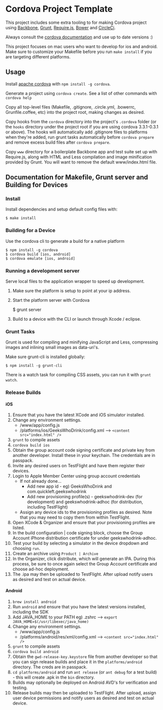 # Cordova Project Template

This project includes some extra tooling to for making Cordova project using [Backbone](http://backbonejs.org), [Grunt](http://gruntjs.com), [Require.js](http://requirejs.com), [Bower](http://bower.io) and [CircleCi](https://circleci.com/).

Always consult the [cordova documentation](http://cordova.apache.org/docs/en/3.0.0/) and use up to date versions :)

This project focuses on mac users who want to develop for ios and android.  Make sure to customize your Makefile before you run `make install` if you are targeting different platforms.

## Usage

Install [apache cordova](http://cordova.apache.org/) with `npm install -g cordova`.

Generate a project using `cordova create`. See a list of other commands with `cordova help`

Copy all top-level files (Makefile, .gitignore, .circle.yml, .bowerrc, Grunfile.coffee, etc) into the project root, making changes as desired.

Copy hooks from the `cordova` directory into the project's `.cordova` folder (or the `hooks` directory under the project root if you are using cordova 3.3.1-0.3.1 or above). The hooks will automatically add .gitignore files to platforms when they're added, run grunt tasks automatically before `cordova prepare` and remove excess build files after `cordova prepare`.

Copy `www` directory for a boilerplate Backbone app and test suite set up with Require.js, along with HTML and Less compilation and image minification provided by Grunt.  You will want to remove the default www/index.html file.

## Documentation for Makefile, Grunt server and Building for Devices

### Install

Install dependencies and setup default config files with:

    $ make install

### Building for a Device

Use the cordova cli to generate a build for a native platform

    $ npm install -g cordova
    $ cordova build [ios, android]
    $ cordova emulate [ios, android]

### Running a development server

Serve local files to the application wrapper to speed up development.

1. Make sure the platform is setup to point at your ip address.
2. Start the platform server with Cordova

    $ grunt server

3. Build to a device with the CLI or launch through Xcode / eclipse.

### Grunt Tasks

Grunt is used for compiling and minifying JavaScript and Less,
compressing images and inlining small images as data-uri's.

Make sure grunt-cli is installed globally:

    $ npm install -g grunt-cli

There is a watch task for compiling CSS assets, you can run it with
`grunt watch`.

### Release Builds

#### iOS

1. Ensure that you have the latest XCode and iOS simulator installed.
2. Change any environment settings.
	- /www/app/config.js
	- /platforms/ios/GeeksWhoDrink/config.xml --> `<content src="index.html" />`
3. `grunt` to compile assets
4. `cordova build ios`	
5. Obtain the group account code signing certificate and private key from another developer.  Install these in your keychain.  The credentials are in passpack.
6. Invite any desired users on TestFlight and have them register their devices.
7. Login to Apple Member Center using group account credentials
	- If not already done...
		- Add new app id - eg) GeeksWhoDrink and com.quickleft.geekswhodrink
		- Add new provisioning profile(s) - geekswhodrink-dev (for development) and geekswhodrink-adhoc (for distribution, including TestFlight)
	- Assign any device ids to the provisioning profiles as desired.  Note that you may need to copy them from within TestFlight.
8. Open XCode & Organizer and ensure that your provisioning profiles are listed.
9. In the build configuration | code signing block, choose the Group Account iPhone distribution certificate for under geekswhodrink-adhoc.
10. Test your build by selecting a simulator in the device dropdown and choosing `run`.
11. Create an archive using `Product | Archive`
12. In the Organizer, click distribute, which will generate an IPA.  During this process, be sure to once again select the Group Account certificate and choose ad-hoc deployment.
13. The .ipa may then be uploaded to TestFlight.  After upload notify users as desired and test on actual device.
	

#### Android

1. `brew install android`
2. Run `android` and ensure that you have the latest versions installed, including the SDK
3. Add JAVA_HOME to your PATH eg) .zshrc --> `export JAVA_HOME=$(/usr/libexec/java_home)`
4. Change any environment settings.
	- /www/app/config.js
	- /platforms/android/res/xml/config.xml --> `<content src="index.html" />`
5. `grunt` to compile assets
6. `cordova build android`	
7. Obtain the `gwd-release-key.keystore` file from another developer so that you can sign release builds and place it in the `platforms/android` directory.  The creds are in passpack.
8. `cd platforms/android` and run `ant release` (or `ant debug` for a test build) -  this will create .apk in the `bin` directory.
10. Builds may optionally be deployed on Android AVD's for verification and testing.
11. Release builds may then be uploaded to TestFlight.  After upload, assign user device permissions and notify users as desired and test on actual device.

